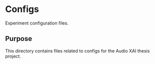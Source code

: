 # Configs

Experiment configuration files.

## Purpose

This directory contains files related to configs for the Audio XAI thesis project.

